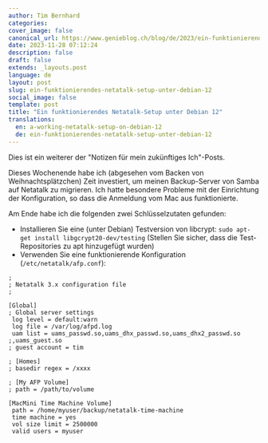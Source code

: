 ```yaml
---
author: Tim Bernhard
categories:
cover_image: false
canonical_url: https://www.genieblog.ch/blog/de/2023/ein-funktionierendes-netatalk-setup-unter-debian-12
date: 2023-11-28 07:12:24
description: false
draft: false
extends: _layouts.post
language: de
layout: post
slug: ein-funktionierendes-netatalk-setup-unter-debian-12
social_image: false
template: post
title: "Ein funktionierendes Netatalk-Setup unter Debian 12"
translations:
  en: a-working-netatalk-setup-on-debian-12
  de: ein-funktionierendes-netatalk-setup-unter-debian-12
---
```


Dies ist ein weiterer der "Notizen für mein zukünftiges Ich"-Posts.

Dieses Wochenende habe ich (abgesehen vom Backen von Weihnachtsplätzchen) Zeit investiert, um meinen Backup-Server von Samba auf Netatalk zu migrieren. Ich hatte besondere Probleme mit der Einrichtung der Konfiguration, so dass die Anmeldung vom Mac aus funktionierte.

Am Ende habe ich die folgenden zwei Schlüsselzutaten gefunden:

*   Installieren Sie eine (unter Debian) Testversion von libcrypt: `sudo apt-get install libgcrypt20-dev/testing` (Stellen Sie sicher, dass die Test-Repositories zu apt hinzugefügt wurden)
*   Verwenden Sie eine funktionierende Konfiguration (`/etc/netatalk/afp.conf`):

```
;
; Netatalk 3.x configuration file
;

[Global]
; Global server settings
 log level = default:warn
 log file = /var/log/afpd.log
 uam list = uams_passwd.so,uams_dhx_passwd.so,uams_dhx2_passwd.so
;,uams_guest.so
; guest account = tim

; [Homes]
; basedir regex = /xxxx

; [My AFP Volume]
; path = /path/to/volume

[MacMini Time Machine Volume]
 path = /home/myuser/backup/netatalk-time-machine
 time machine = yes
 vol size limit = 2500000
 valid users = myuser

```
